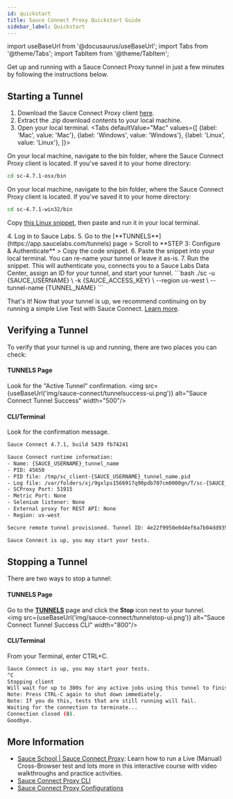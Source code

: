 ```yaml
---
id: quickstart
title: Sauce Connect Proxy Quickstart Guide
sidebar_label: Quickstart
---
```

import useBaseUrl from '@docusaurus/useBaseUrl';
import Tabs from '@theme/Tabs';
import TabItem from '@theme/TabItem';

Get up and running with a Sauce Connect Proxy tunnel in just a few minutes by following the instructions below.

## Starting a Tunnel

1. Download the Sauce Connect Proxy client [here](/secure-connections/sauce-connect/installation).
2. Extract the .zip download contents to your local machine.
3. Open your local terminal.
  <Tabs
    defaultValue="Mac"
    values={[
      {label: 'Mac', value: 'Mac'},
      {label: 'Windows', value: 'Windows'},
      {label: 'Linux', value: 'Linux'},
    ]}>

  <TabItem value="Mac">

  On your local machine, navigate to the bin folder, where the Sauce Connect Proxy client is located. If you've saved it to your home directory:

  ```bash
  cd sc-4.7.1-osx/bin
  ```

  </TabItem>
  <TabItem value="Windows">

  On your local machine, navigate to the bin folder, where the Sauce Connect Proxy client is located. If you've saved it to your home directory:

  ```bash
  cd sc-4.7.1-win32/bin
  ````

  </TabItem>
  <TabItem value="Linux">

  Copy [this Linux snippet](/secure-connections/sauce-connect/installation/#linux), then paste and run it in your local terminal.

  </TabItem>
  </Tabs>
4. Log in to Sauce Labs.
5. Go to the [**TUNNELS**](https://app.saucelabs.com/tunnels) page > Scroll to **STEP 3: Configure & Authenticate** > Copy the code snippet.
6. Paste the snippet into your local terminal. You can re-name your tunnel or leave it as-is.
7. Run the snippet. This will authenticate you, connects you to a Sauce Labs Data Center, assign an ID for your tunnel, and start your tunnel.
  ```bash
  ./sc -u {SAUCE_USERNAME} \
  -k {SAUCE_ACCESS_KEY} \
  --region us-west \
  --tunnel-name {TUNNEL_NAME}
  ```

That's it! Now that your tunnel is up, we recommend continuing on by running a simple Live Test with Sauce Connect. [Learn more](#More-Information).


## Verifying a Tunnel

To verify that your tunnel is up and running, there are two places you can check:

#### TUNNELS Page
Look for the "Active Tunnel" confirmation.
<img src={useBaseUrl('img/sauce-connect/tunnelsuccess-ui.png')} alt="Sauce Connect Tunnel Success" width="500"/>

#### CLI/Terminal
Look for the confirmation message.

```bash title="Tunnel Success Response"
Sauce Connect 4.7.1, build 5439 fb74241

Sauce Connect runtime information:
- Name: {SAUCE_USERNAME}_tunnel_name
- PID: 45650
- PID file: /tmp/sc_client-{SAUCE_USERNAME}_tunnel_name.pid
- Log file: /var/folders/xj/9gxlps1566917q90pdb707cm0000gn/T/sc-{SAUCE_USERNAME}_tunnel_name.log
- SCProxy Port: 51915
- Metric Port: None
- Selenium listener: None
- External proxy for REST API: None
- Region: us-west

Secure remote tunnel provisioned. Tunnel ID: 4e22f9950e0d4ef6a7b04dd935a1dad3

Sauce Connect is up, you may start your tests.
```

## Stopping a Tunnel

There are two ways to stop a tunnel:

#### TUNNELS Page
Go to the [**TUNNELS**](https://app.saucelabs.com/tunnels) page and click the **Stop** icon next to your tunnel.<br/><img src={useBaseUrl('img/sauce-connect/tunnelstop-ui.png')} alt="Sauce Connect Tunnel Success CLI" width="800"/>

#### CLI/Terminal
From your Terminal, enter CTRL+C.

```bash title="Tunnel Termination Response"
Sauce Connect is up, you may start your tests.
^C
Stopping client
Will wait for up to 300s for any active jobs using this tunnel to finish.
Note: Press CTRL-C again to shut down immediately.
Note: If you do this, tests that are still running will fail.
Waiting for the connection to terminate...
Connection closed (8).
Goodbye.
```

## More Information

* [Sauce School | Sauce Connect Proxy](https://training.saucelabs.com/sauceconnect/): Learn how to run a Live (Manual) Cross-Browser test and lots more in this interactive course with video walkthroughs and practice activities.
* [Sauce Connect Proxy CLI](/dev/cli/sauce-connect-proxy/)
* [Sauce Connect Proxy Configurations](/secure-connections/sauce-connect/setup-configuration/)
